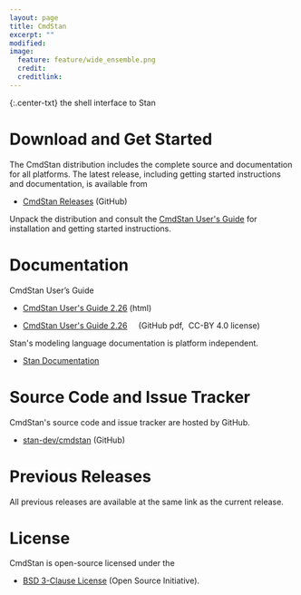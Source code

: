 ```yaml
---
layout: page
title: CmdStan
excerpt: ""
modified:
image:
  feature: feature/wide_ensemble.png
  credit:
  creditlink:
---
```


{:.center-txt}
the shell interface to Stan


# Download and Get Started

The CmdStan distribution includes the complete source and
documentation for all platforms.  The latest release, including
getting started instructions and documentation, is available from

* [CmdStan Releases](https://github.com/stan-dev/cmdstan/releases)
  <span class="note">(GitHub)</span>

Unpack the distribution and consult the <a href="/docs/2_26/cmdstan-guide/cmdstan-installation.html">CmdStan User's Guide</a> for installation and getting started instructions.



# Documentation

CmdStan User’s Guide

* [CmdStan User's Guide 2.26](/docs/2_26/cmdstan-guide/index.html)
  <span class="note">(html)</span>

* [CmdStan User's Guide 2.26](/docs/2_26/cmdstan-guide-2_26.pdf)
  <span class="note">&nbsp; &nbsp; (GitHub pdf,&nbsp; CC-BY 4.0 license)</span>

Stan's modeling language documentation is platform independent.

* <p>
  <a href="/documentation/">Stan Documentation</a>
  </p>


# Source Code and Issue Tracker

CmdStan's source code and issue tracker are hosted by GitHub.

* <p>
  <a href="https://github.com/stan-dev/cmdstan">stan-dev/cmdstan</a>
  <span class="note">(GitHub)</span>
  </p>


# Previous Releases

All previous releases are available at the same link as the current
release.

# License

CmdStan is open-source licensed under the

* <p>
  <a href="https://opensource.org/licenses/BSD-3-Clause">BSD 3-Clause License</a>
  <span class="note">(Open Source Initiative)</span>.
  </p>
